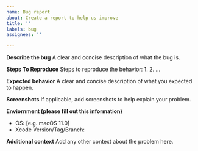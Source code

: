 ```yaml
---
name: Bug report
about: Create a report to help us improve
title: ''
labels: bug
assignees: ''

---
```


**Describe the bug**
A clear and concise description of what the bug is.

**Steps To Reproduce**
Steps to reproduce the behavior:
1.
2.
...

**Expected behavior**
A clear and concise description of what you expected to happen.

**Screenshots**
If applicable, add screenshots to help explain your problem.

**Enviornment (please fill out this information)**
 - OS: [e.g. macOS 11.0]
 - Xcode Version/Tag/Branch:


**Additional context**
Add any other context about the problem here.
